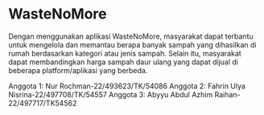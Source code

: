 # WasteNoMore
Dengan menggunakan aplikasi WasteNoMore, masyarakat dapat terbantu untuk mengelola dan memantau berapa banyak sampah yang dihasilkan di rumah berdasarkan kategori atau jenis sampah. Selain itu, masyarakat dapat membandingkan harga sampah daur ulang yang dapat dijual di beberapa platform/aplikasi yang berbeda.

Anggota 1: Nur Rochman-22/493623/TK/54086
Anggota 2: Fahrin Ulya Nisrina-22/497708/TK/54557
Anggota 3: Abyyu Abdul Azhim Raihan-22/497717/TK54562